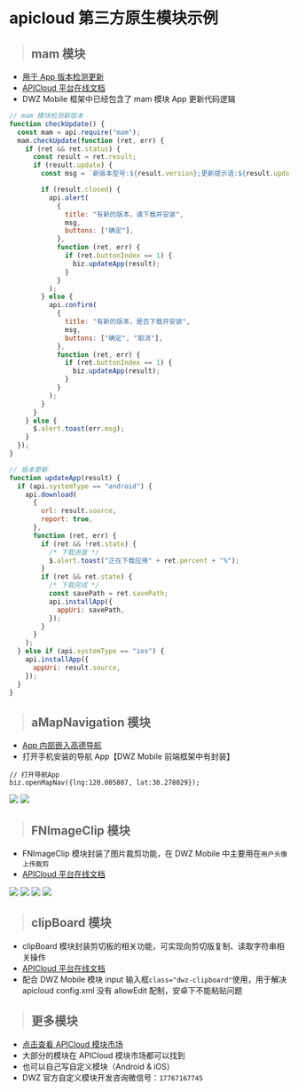 # apicloud 第三方原生模块示例

> ## mam 模块

- [用于 App 版本检测更新](/doc/apicloud/package?id=发布和版本更新)
- [APICloud 平台在线文档](https://www.apicloud.com/mod_detail/mam)
- DWZ Mobile 框架中已经包含了 mam 模块 App 更新代码逻辑

```js
// mam 模块检测新版本
function checkUpdate() {
  const mam = api.require("mam");
  mam.checkUpdate(function (ret, err) {
    if (ret && ret.status) {
      const result = ret.result;
      if (result.update) {
        const msg = `新版本型号:${result.version};更新提示语:${result.updateTip};发布时间:${result.time}`;

        if (result.closed) {
          api.alert(
            {
              title: "有新的版本，请下载并安装",
              msg,
              buttons: ["确定"],
            },
            function (ret, err) {
              if (ret.buttonIndex == 1) {
                biz.updateApp(result);
              }
            }
          );
        } else {
          api.confirm(
            {
              title: "有新的版本，是否下载并安装",
              msg,
              buttons: ["确定", "取消"],
            },
            function (ret, err) {
              if (ret.buttonIndex == 1) {
                biz.updateApp(result);
              }
            }
          );
        }
      }
    } else {
      $.alert.toast(err.msg);
    }
  });
}

// 版本更新
function updateApp(result) {
  if (api.systemType == "android") {
    api.download(
      {
        url: result.source,
        report: true,
      },
      function (ret, err) {
        if (ret && !ret.state) {
          /* 下载进度 */
          $.alert.toast("正在下载应用" + ret.percent + "%");
        }
        if (ret && ret.state) {
          /* 下载完成 */
          const savePath = ret.savePath;
          api.installApp({
            appUri: savePath,
          });
        }
      }
    );
  } else if (api.systemType == "ios") {
    api.installApp({
      appUri: result.source,
    });
  }
}
```

> ## aMapNavigation 模块

- [App 内部嵌入高德导航](https://www.apicloud.com/mod_detail/aMapNavigation)
- 打开手机安装的导航 App【DWZ Mobile 前端框架中有封装】

```
// 打开导航App
biz.openMapNav({lng:120.005807, lat:30.278029});
```

![](../../_media/apicloud/aMapNavigation/1.jpg?height=568)
![](../../_media/apicloud/aMapNavigation/2.jpg?height=568)

> ## FNImageClip 模块

- FNImageClip 模块封装了图片裁剪功能，在 DWZ Mobile 中主要用在`用户头像上传裁剪`
- [APICloud 平台在线文档](https://www.apicloud.com/mod_detail/FNImageClip)

![](../../_media/apicloud/FNImageClip/1.jpg?height=360)
![](../../_media/apicloud/FNImageClip/2.jpg?height=360)
![](../../_media/apicloud/FNImageClip/3.jpg?height=360)
![](../../_media/apicloud/FNImageClip/4.jpg?height=360)

> ## clipBoard 模块

- clipBoard 模块封装剪切板的相关功能，可实现向剪切版复制、读取字符串相关操作
- [APICloud 平台在线文档](https://www.apicloud.com/mod_detail/clipBoard)
- 配合 DWZ Mobile 模块 input 输入框`class="dwz-clipboard"`使用，用于解决 apicloud config.xml 没有 allowEdit 配制，安卓下不能粘贴问题

> ## 更多模块

- [点击查看 APICloud 模块市场](https://www.apicloud.com/modulestore)
- 大部分的模块在 APICloud 模块市场都可以找到
- 也可以自己写自定义模块（Android & iOS）
- DWZ 官方自定义模块开发咨询微信号：`17767167745`
